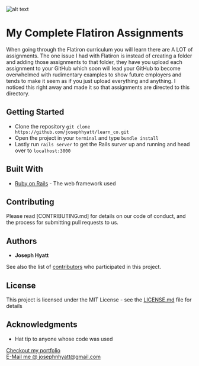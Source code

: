 ![alt text](https://marcuscript.files.wordpress.com/2017/05/flatironschool.png?w=762&h=384&crop=1)

# My Complete Flatiron Assignments

When going through the Flatiron curriculum you will learn there are A LOT of assignments. The one issue I had with Flatiron is instead of creating a folder and adding those assignments to that folder, they have you upload each assignment to your GitHub which soon will lead your GitHub to become overwhelmed with rudimentary examples to show future employers and tends to make it seem as if you just upload everything and anything. I noticed this right away and made it so that assignments are directed to this directory. 

## Getting Started

* Clone the repository `git clone https://github.com/josephhyatt/learn_co.git`
* Open the project in your `terminal` and type `bundle install`
* Lastly run `rails server` to get the Rails surver up and running and head over to `localhost:3000`

## Built With

* [Ruby on Rails](https://rubyonrails.org/) - The web framework used

## Contributing

Please read [CONTRIBUTING.md] for details on our code of conduct, and the process for submitting pull requests to us.

## Authors

* **Joseph Hyatt**

See also the list of [contributors](https://github.com/your/project/contributors) who participated in this project.

## License

This project is licensed under the MIT License - see the [LICENSE.md](LICENSE.md) file for details

## Acknowledgments

* Hat tip to anyone whose code was used

[Checkout my portfolio](https://www.josephhyatt.com) <br />
[E-Mail me @ josephnhyatt@gmail.com](mailto:josephnhyatt@gmail.com)
